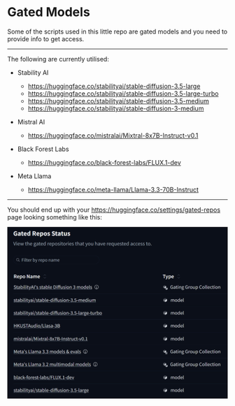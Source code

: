 # Gated Models

Some of the scripts used in this little repo are gated models and you need to provide info to get access.

---

The following are currently utilised:

- Stability AI
  - https://huggingface.co/stabilityai/stable-diffusion-3.5-large
  - https://huggingface.co/stabilityai/stable-diffusion-3.5-large-turbo
  - https://huggingface.co/stabilityai/stable-diffusion-3.5-medium
  - https://huggingface.co/stabilityai/stable-diffusion-3-medium
- Mistral AI
  - https://huggingface.co/mistralai/Mixtral-8x7B-Instruct-v0.1

- Black Forest Labs
  - https://huggingface.co/black-forest-labs/FLUX.1-dev

- Meta Llama
  - https://huggingface.co/meta-llama/Llama-3.3-70B-Instruct

---

You should end up with your https://huggingface.co/settings/gated-repos page looking something like this:

<img src=".assets/gated-models.png">